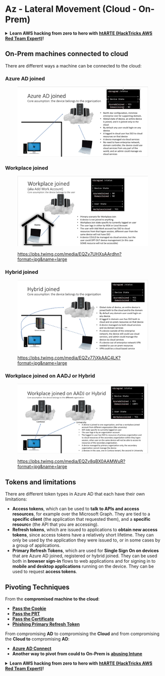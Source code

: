 # Az - Lateral Movement (Cloud - On-Prem)

<details>

<summary><strong>Learn AWS hacking from zero to hero with</strong> <a href="https://training.hacktricks.xyz/courses/arte"><strong>htARTE (HackTricks AWS Red Team Expert)</strong></a><strong>!</strong></summary>

Other ways to support HackTricks:

* If you want to see your **company advertised in HackTricks** or **download HackTricks in PDF** Check the [**SUBSCRIPTION PLANS**](https://github.com/sponsors/carlospolop)!
* Get the [**official PEASS & HackTricks swag**](https://peass.creator-spring.com)
* Discover [**The PEASS Family**](https://opensea.io/collection/the-peass-family), our collection of exclusive [**NFTs**](https://opensea.io/collection/the-peass-family)
* **Join the** 💬 [**Discord group**](https://discord.gg/hRep4RUj7f) or the [**telegram group**](https://t.me/peass) or **follow** me on **Twitter** 🐦 [**@carlospolopm**](https://twitter.com/carlospolopm)**.**
* **Share your hacking tricks by submitting PRs to the** [**HackTricks**](https://github.com/carlospolop/hacktricks) and [**HackTricks Cloud**](https://github.com/carlospolop/hacktricks-cloud) github repos.

</details>

## On-Prem machines connected to cloud

There are different ways a machine can be connected to the cloud:

### Azure AD joined

<figure><img src="../../../.gitbook/assets/image (3) (1) (2) (1).png" alt=""><figcaption></figcaption></figure>

### Workplace joined

<figure><img src="../../../.gitbook/assets/image (1) (6).png" alt=""><figcaption><p><a href="https://pbs.twimg.com/media/EQZv7UHXsAArdhn?format=jpg&#x26;name=large">https://pbs.twimg.com/media/EQZv7UHXsAArdhn?format=jpg&#x26;name=large</a></p></figcaption></figure>

### Hybrid joined

<figure><img src="../../../.gitbook/assets/image (3) (2) (2).png" alt=""><figcaption><p><a href="https://pbs.twimg.com/media/EQZv77jXkAAC4LK?format=jpg&#x26;name=large">https://pbs.twimg.com/media/EQZv77jXkAAC4LK?format=jpg&#x26;name=large</a></p></figcaption></figure>

### Workplace joined on AADJ or Hybrid

<figure><img src="../../../.gitbook/assets/image (4) (3).png" alt=""><figcaption><p><a href="https://pbs.twimg.com/media/EQZv8qBX0AAMWuR?format=jpg&#x26;name=large">https://pbs.twimg.com/media/EQZv8qBX0AAMWuR?format=jpg&#x26;name=large</a></p></figcaption></figure>

## Tokens and limitations <a href="#tokens-and-limitations" id="tokens-and-limitations"></a>

There are different token types in Azure AD that each have their own limitations:

* **Access tokens**, which can be used to **talk to APIs and access resources**, for example over the Microsoft Graph. They are tied to a **specific client** (the application that requested them), and a **specific resourc**e (the API that you are accessing).
* **Refresh tokens**, which are issued to applications to **obtain new access tokens**, since access tokens have a relatively short lifetime. They can only be used by the application they were issued to, or in some cases by a group of applications.
* **Primary Refresh Tokens**, which are used for **Single Sign On on devices** that are Azure AD joined, registered or hybrid joined. They can be used both in **browser sign-in** flows to web applications and for signing in to **mobile and desktop applications** running on the device. They can be used to request **access tokens**.

## Pivoting Techniques

From the **compromised machine to the cloud**:

* [**Pass the Cookie**](az-pass-the-cookie.md)
* [**Pass the PRT**](pass-the-prt.md)
* [**Pass the Certificate**](az-pass-the-certificate.md)
* [**Phishing Primary Refresh Token**](az-phishing-primary-refresh-token-microsoft-entra.md)

From compromising **AD** to compromising the **Cloud** and from compromising the **Cloud to** compromising **AD**:

* [**Azure AD Connect**](azure-ad-connect-hybrid-identity/)
* **Another way to pivot from could to On-Prem is** [**abusing Intune**](../intune.md)

<details>

<summary><strong>Learn AWS hacking from zero to hero with</strong> <a href="https://training.hacktricks.xyz/courses/arte"><strong>htARTE (HackTricks AWS Red Team Expert)</strong></a><strong>!</strong></summary>

Other ways to support HackTricks:

* If you want to see your **company advertised in HackTricks** or **download HackTricks in PDF** Check the [**SUBSCRIPTION PLANS**](https://github.com/sponsors/carlospolop)!
* Get the [**official PEASS & HackTricks swag**](https://peass.creator-spring.com)
* Discover [**The PEASS Family**](https://opensea.io/collection/the-peass-family), our collection of exclusive [**NFTs**](https://opensea.io/collection/the-peass-family)
* **Join the** 💬 [**Discord group**](https://discord.gg/hRep4RUj7f) or the [**telegram group**](https://t.me/peass) or **follow** me on **Twitter** 🐦 [**@carlospolopm**](https://twitter.com/carlospolopm)**.**
* **Share your hacking tricks by submitting PRs to the** [**HackTricks**](https://github.com/carlospolop/hacktricks) and [**HackTricks Cloud**](https://github.com/carlospolop/hacktricks-cloud) github repos.

</details>
